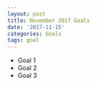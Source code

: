 ```yaml
---
layout: post
title: November 2017 Goals
date: '2017-11-15'
categories: Goals
tags: goal
---
```


* Goal 1
* Goal 2
* Goal 3


